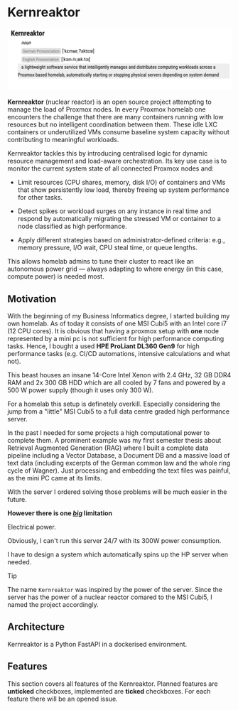 # Kernreaktor

![Kernreaktor Definition](docs/assets/definition.png)

**Kernreaktor** (nuclear reactor) is an open source project attempting to manage the load of Proxmox nodes. In every Proxmox homelab one encounters the challenge that there are many containers running with low resources but no intelligent coordination between them. These idle LXC containers or underutilized VMs consume baseline system capacity without contributing to meaningful workloads.

Kernreaktor tackles this by introducing centralised logic for dynamic resource management and load-aware orchestration. Its key use case is to monitor the current system state of all connected Proxmox nodes and:

- Limit resources (CPU shares, memory, disk I/O) of containers and VMs that show persistently low load, thereby freeing up system performance for other tasks.

- Detect spikes or workload surges on any instance in real time and respond by automatically migrating the stressed VM or container to a node classified as high performance.

- Apply different strategies based on administrator-defined criteria: e.g., memory pressure, I/O wait, CPU steal time, or queue lengths.

This allows homelab admins to tune their cluster to react like an autonomous power grid — always adapting to where energy (in this case, compute power) is needed most.

## Motivation

With the beginning of my Business Informatics degree, I started building my own homelab. As of today it consists of one MSI Cubi5 with an Intel core i7 (12 CPU cores). It is obvious that having a proxmox setup with **one** node represented by a mini pc is not sufficient for high performance computing tasks. Hence, I bought a used **HPE ProLiant DL360 Gen9** for high performance tasks (e.g. CI/CD automations, intensive calculations and what not).

This beast houses an insane 14-Core Intel Xenon with 2.4 GHz, 32 GB DDR4 RAM and 2x 300 GB HDD which are all cooled by 7 fans and powered by a 500 W power supply (though it uses only 300 W).

For a homelab this setup is definetely overkill. Especially considering the jump from a "little" MSI Cubi5 to a full data centre graded high performance server.

In the past I needed for some projects a high computational power to complete them. A prominent example was my first semester thesis about Retrieval Augmented Generation (RAG) where I built a complete data pipeline including a Vector Database, a Document DB and a massive load of text data (including excerpts of the German common law and the whole ring cycle of Wagner). Just processing and embedding the text files was painful, as the mini PC came at its limits.

With the server I ordered solving those problems will be much easier in the future.

**However there is one <u>_big_</u> limitation**

Electrical power.

Obviously, I can't run this server 24/7 with its 300W power consumption.

I have to design a system which automatically spins up the HP server when needed.

>[!TIP]
>The name `Kernreaktor` was inspired by the power of the server. Since the server has the power of a nuclear reactor comared to the MSI Cubi5, I named the project accordingly.

## Architecture

Kernreaktor is a Python FastAPI in a dockerised environment.

## Features

This section covers all features of the Kernreaktor. Planned features are **unticked** checkboxes, implemented are **ticked** checkboxes. For each feature there will be an opened issue.